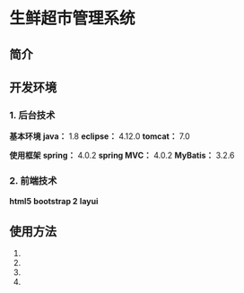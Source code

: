 # 生鲜超市管理系统
## 简介
## 开发环境
### 1. 后台技术
**基本环境**
**java：**
1.8
**eclipse：**
4.12.0
**tomcat：**
7.0

**使用框架**
**spring：**
4.0.2
**spring MVC：**
4.0.2
**MyBatis：**
3.2.6

### 2. 前端技术
**html5** 
**bootstrap 2**
**layui**
## 使用方法
1.
2.
3.
4.



